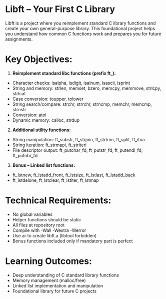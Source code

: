 # Libft – Your First C Library
Libft is a project where you reimplement standard C library functions and create your own general-purpose library. This foundational project helps you understand how common C functions work and prepares you for future assignments.

# Key Objectives:
1. **Reimplement standard libc functions (prefix ft_):**
  - Character checks: isalpha, isdigit, isalnum, isascii, isprint
  - String and memory: strlen, memset, bzero, memcpy, memmove, strlcpy, strlcat
  - Case conversion: toupper, tolower
  - String search/compare: strchr, strrchr, strncmp, memchr, memcmp, strnstr
  - Conversion: atoi
  - Dynamic memory: calloc, strdup
2. **Additional utility functions:**
  - String manipulation: ft_substr, ft_strjoin, ft_strtrim, ft_split, ft_itoa
  - String iteration: ft_strmapi, ft_striteri
  - File descriptor output: ft_putchar_fd, ft_putstr_fd, ft_putendl_fd, ft_putnbr_fd
3. **Bonus – Linked list functions:**
  - ft_lstnew, ft_lstadd_front, ft_lstsize, ft_lstlast, ft_lstadd_back
  - ft_lstdelone, ft_lstclear, ft_lstiter, ft_lstmap

# Technical Requirements:
- No global variables
- Helper functions should be static
- All files at repository root
- Compile with -Wall -Wextra -Werror
- Use ar to create libft.a (libtool forbidden)
- Bonus functions included only if mandatory part is perfect

# Learning Outcomes:
- Deep understanding of C standard library functions
- Memory management (malloc/free)
- Linked list implementation and manipulation
- Foundational library for future C projects